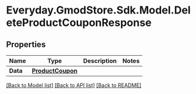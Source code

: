 # Everyday.GmodStore.Sdk.Model.DeleteProductCouponResponse

## Properties

Name | Type | Description | Notes
------------ | ------------- | ------------- | -------------
**Data** | [**ProductCoupon**](ProductCoupon.md) |  | 

[[Back to Model list]](../README.md#documentation-for-models) [[Back to API list]](../README.md#documentation-for-api-endpoints) [[Back to README]](../README.md)

